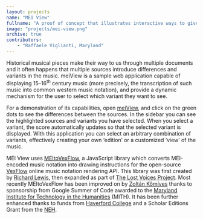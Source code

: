 ```yaml
---
layout: projects
name: "MEI View"
fullname: "A proof of concept that illustrates interactive ways to give access to a critical apparatus in a digital edition"
image: "projects/mei-view.png"
archive: true
contributors:
    - "Raffaele Viglianti, Maryland"
---
```

Historical musical pieces make their way to us through multiple documents and it often happens that multiple sources introduce differences and variants in the music. meiView is a sample web application capable of displaying 15–16<sup>th</sup> century music (more precisely, the transcription of such music into common western music notation), and provide a dynamic mechanism for the user to select which variant they want to see.

For a demonstration of its capabilities, open [meiView](http://zolaemil.github.io/meiView/#score), and click on the green dots to see the differences between the sources. In the sidebar you can see the highlighted sources and variants you have selected. When you select a variant, the score automatically updates so that the selected variant is displayed. With this application you can select an arbitrary combination of variants, effectively creating your own ‘edition’ or a customized ‘view’ of the music.

MEI View uses [MEItoVexFlow](http://tei-music-sig.github.io/MEItoVexFlow/), a JavaScript library which converts MEI-encoded music notation into drawing instructions for the open-source [VexFlow](http://vexflow.com) online music notation rendering API. This library was first created by [Richard Lewis](https://github.com/ironchicken/MEItoVexFlow), then expanded as part of [The Lost Voices Project](http://digitalduchemin.org/). Most recently MEItoVexFlow has been improved on by [Zoltán Kőmíves](https://github.com/zolaemil) thanks to sponsorship from Google Summer of Code awarded to the [Maryland Institute for Technology in the Humanities](http://mith.umd.edu/) (MITH). It has been further enhanced thanks to funds from [Haverford College](https://www.haverford.edu) and a Scholar Editions Grant from the [NEH](http://neh.gov/).